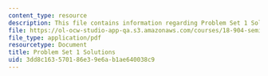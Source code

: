 ```yaml
---
content_type: resource
description: This file contains information regarding Problem Set 1 Solutions.
file: https://ol-ocw-studio-app-qa.s3.amazonaws.com/courses/18-904-seminar-in-topology-spring-2011/3dd8c163570186e39e6ab1ae640038c9_MIT18_904S11_soln1.pdf
file_type: application/pdf
resourcetype: Document
title: Problem Set 1 Solutions
uid: 3dd8c163-5701-86e3-9e6a-b1ae640038c9
---
```

